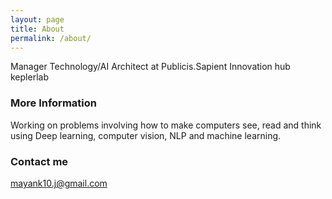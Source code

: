 ```yaml
---
layout: page
title: About
permalink: /about/
---
```


Manager Technology/AI Architect at Publicis.Sapient Innovation hub keplerlab

### More Information

Working on problems involving how to make computers see, read and think using Deep learning,
computer vision, NLP and machine learning. 


### Contact me

[mayank10.j@gmail.com](mailto:mayank10.j@gmail.com)
